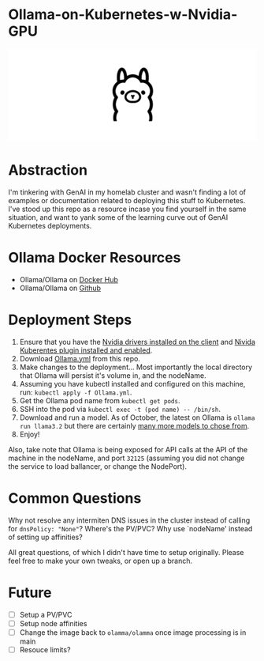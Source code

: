 # Ollama-on-Kubernetes-w-Nvidia-GPU

![Ollama](https://github.com/GoingOffRoading/Ollama-on-Kubernetes-w-Nvidia-GPU/blob/main/Ollama.png)

# Abstraction

I'm tinkering with GenAI in my homelab cluster and wasn't finding a lot of examples or documentation related to deploying this stuff to Kubernetes.  I've stood up this repo as a resource incase you find yourself in the same situation, and want to yank some of the learning curve out of GenAI Kubernetes deployments.

# Ollama Docker Resources

* Ollama/Ollama on [Docker Hub](https://hub.docker.com/r/ollama/ollama)
* Ollama/Ollama on [Github](https://github.com/ollama/ollama)

# Deployment Steps

1. Ensure that you have the [Nvidia drivers installed on the client](https://ubuntu.com/server/docs/nvidia-drivers-installation) and [Nivida Kuberentes plugin installed and enabled](https://github.com/NVIDIA/k8s-device-plugin).
2. Download [Ollama.yml](https://github.com/GoingOffRoading/Ollama-on-Kubernetes-w-Nvidia-GPU/blob/main/Ollama.yml) from this repo.
3. Make changes to the deployment... Most importantly the local directory that Ollama will persist it's volume in, and the nodeName.
4. Assuming you have kubectl installed and configured on this machine, run: `kubectl apply -f Ollama.yml`.
5. Get the Ollama pod name from `kubectl get pods`.
6. SSH into the pod via `kubectl exec -t (pod name) -- /bin/sh`.
7. Download and run a model.  As of October, the latest on Ollama is `ollama run llama3.2` but there are certainly [many more models to chose from](https://ollama.com/library).
8. Enjoy!

Also, take note that Ollama is being exposed for API calls at the API of the machine in the nodeName, and port `32125` (assuming you did not change the service to load ballancer, or change the NodePort).

# Common Questions

Why not resolve any intermiten DNS issues in the cluster instead of calling for `dnsPolicy: "None"`?  Where's the PV/PVC?  Why use `nodeName' instead of setting up affinities?

All great questions, of which I didn't have time to setup originally.  Please feel free to make your own tweaks, or open up a branch.

# Future 

- [ ] Setup a PV/PVC
- [ ] Setup node affinities
- [ ] Change the image back to `olamma/olamma` once image processing is in main
- [ ] Resouce limits?